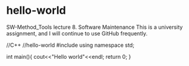 # hello-world
SW-Method_Tools lecture 8. Software Maintenance
This is a university assignment, and I will continue to use GitHub frequently.

//C++
//hello-world
#include <iostream>
using namespace std;
  
int main(){
  cout<<"Hello world"<<endl;
  return 0;
}
